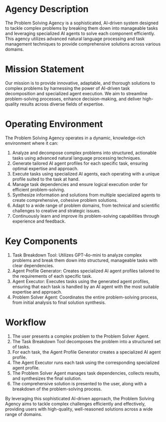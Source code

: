 # Agency Description

The Problem Solving Agency is a sophisticated, AI-driven system designed to tackle complex problems by breaking them down into manageable tasks and leveraging specialized AI agents to solve each component efficiently. This agency utilizes advanced natural language processing and task management techniques to provide comprehensive solutions across various domains.

# Mission Statement

Our mission is to provide innovative, adaptable, and thorough solutions to complex problems by harnessing the power of AI-driven task decomposition and specialized agent execution. We aim to streamline problem-solving processes, enhance decision-making, and deliver high-quality results across diverse fields of expertise.

# Operating Environment

The Problem Solving Agency operates in a dynamic, knowledge-rich environment where it can:

1. Analyze and decompose complex problems into structured, actionable tasks using advanced natural language processing techniques.
2. Generate tailored AI agent profiles for each specific task, ensuring optimal expertise and approach.
3. Execute tasks using specialized AI agents, each operating with a unique profile suited to the task at hand.
4. Manage task dependencies and ensure logical execution order for efficient problem-solving.
5. Synthesize information and solutions from multiple specialized agents to create comprehensive, cohesive problem solutions.
6. Adapt to a wide range of problem domains, from technical and scientific challenges to creative and strategic issues.
7. Continuously learn and improve its problem-solving capabilities through experience and feedback.

# Key Components

1. Task Breakdown Tool: Utilizes GPT-4o-mini to analyze complex problems and break them down into structured, manageable tasks with clear dependencies.
2. Agent Profile Generator: Creates specialized AI agent profiles tailored to the requirements of each specific task.
3. Agent Executor: Executes tasks using the generated agent profiles, ensuring that each task is handled by an AI agent with the most suitable expertise and approach.
4. Problem Solver Agent: Coordinates the entire problem-solving process, from initial analysis to final solution synthesis.

# Workflow

1. The user presents a complex problem to the Problem Solver Agent.
2. The Task Breakdown Tool decomposes the problem into a structured set of tasks.
3. For each task, the Agent Profile Generator creates a specialized AI agent profile.
4. The Agent Executor runs each task using the corresponding specialized agent profile.
5. The Problem Solver Agent manages task dependencies, collects results, and synthesizes the final solution.
6. The comprehensive solution is presented to the user, along with a breakdown of the problem-solving process.

By leveraging this sophisticated AI-driven approach, the Problem Solving Agency aims to tackle complex challenges efficiently and effectively, providing users with high-quality, well-reasoned solutions across a wide range of domains.
